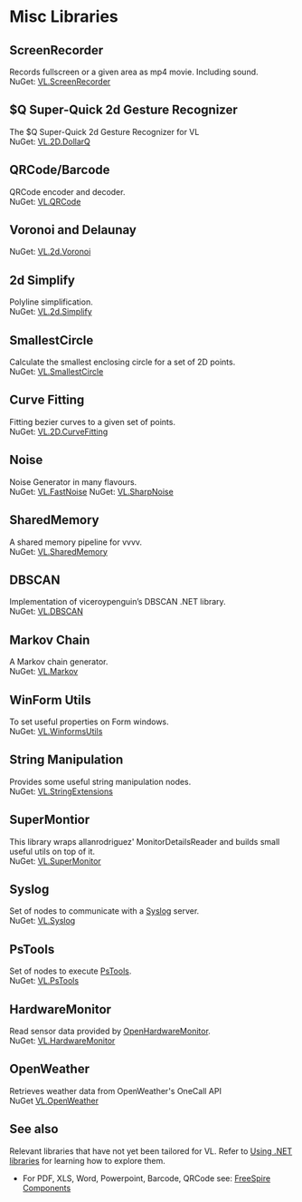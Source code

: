 # Misc Libraries

## ScreenRecorder
Records fullscreen or a given area as mp4 movie. Including sound.  
NuGet: [VL.ScreenRecorder](https://www.nuget.org/packages/VL.ScreenRecorder)

## $Q Super-Quick 2d Gesture Recognizer
The $Q Super-Quick 2d Gesture Recognizer for VL  
NuGet: [VL.2D.DollarQ](https://www.nuget.org/packages/VL.2D.DollarQ)

## QRCode/Barcode 
QRCode encoder and decoder.  
NuGet: [VL.QRCode](https://www.nuget.org/packages/VL.QRCode)

## Voronoi and Delaunay
NuGet: [VL.2d.Voronoi](https://www.nuget.org/packages/VL.2d.Voronoi)

## 2d Simplify
Polyline simplification.  
NuGet: [VL.2d.Simplify](https://www.nuget.org/packages/VL.2D.Simplify/)

## SmallestCircle
Calculate the smallest enclosing circle for a set of 2D points.  
NuGet: [VL.SmallestCircle](https://www.nuget.org/packages/VL.SmallestCircle/)

## Curve Fitting
Fitting bezier curves to a given set of points.  
NuGet: [VL.2D.CurveFitting](https://www.nuget.org/packages/VL.2D.CurveFitting)

## Noise
Noise Generator in many flavours.  
NuGet: [VL.FastNoise](https://www.nuget.org/packages/VL.FastNoise)
NuGet: [VL.SharpNoise](https://www.nuget.org/packages/VL.SharpNoise)

## SharedMemory
A shared memory pipeline for vvvv.  
NuGet: [VL.SharedMemory](https://www.nuget.org/packages/VL.SharedMemory/)

## DBSCAN
Implementation of viceroypenguin’s DBSCAN .NET library.  
NuGet: [VL.DBSCAN](https://www.nuget.org/packages/VL.DBSCAN)

## Markov Chain
A Markov chain generator.  
NuGet: [VL.Markov](https://www.nuget.org/packages/VL.Markov)

## WinForm Utils
To set useful properties on Form windows.  
NuGet: [VL.WinformsUtils](https://www.nuget.org/packages/VL.WinFormsUtils)

## String Manipulation
Provides some useful string manipulation nodes.  
NuGet: [VL.StringExtensions](https://www.nuget.org/packages/VL.StringExtensions)

## SuperMontior
This library wraps allanrodriguez' MonitorDetailsReader and builds small useful utils on top of it.  
NuGet: [VL.SuperMonitor](https://www.nuget.org/packages/VL.SuperMonitor/1.0.3-alpha)

## Syslog
Set of nodes to communicate with a [Syslog](https://en.wikipedia.org/wiki/Syslog) server.  
NuGet: [VL.Syslog](https://www.nuget.org/packages/VL.Syslog)

## PsTools
Set of nodes to execute [PsTools](https://docs.microsoft.com/en-us/sysinternals/downloads/pstools).  
NuGet: [VL.PsTools](https://www.nuget.org/packages/VL.PsTools)

## HardwareMonitor
Read sensor data provided by [OpenHardwareMonitor](https://openhardwaremonitor.org/).  
NuGet: [VL.HardwareMonitor](https://www.nuget.org/packages/VL.HardwareMonitor)

## OpenWeather
Retrieves weather data from OpenWeather's OneCall API  
NuGet [VL.OpenWeather](https://www.nuget.org/packages/VL.OpenWeather)

## See also
Relevant libraries that have not yet been tailored for VL. Refer to [Using .NET libraries](../extending/using-net-libraries.md) for learning how to explore them.
* For PDF, XLS, Word, Powerpoint, Barcode, QRCode see: [FreeSpire Components](https://www.nuget.org/packages?q=freespire)
